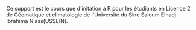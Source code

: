 Ce support est le cours que d'initation à R pour les étudiants en Licence 2 de Géomatique et climatologie de l'Université du Sine Saloum Elhadj Ibrahima Niass(USSEIN).
